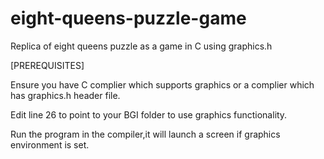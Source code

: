 # eight-queens-puzzle-game
Replica of eight queens puzzle as a game in C using graphics.h


[PREREQUISITES]

Ensure you have C complier which supports graphics or a complier which has graphics.h header file.

Edit line 26 to point to your BGI folder to use graphics functionality.

Run the program in the compiler,it will launch a screen if graphics environment is set.

